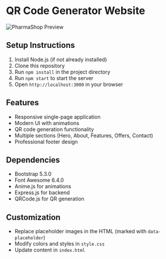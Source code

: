 # QR Code Generator Website

![PharmaShop Preview](images/preview.jpeg) <!-- Replace with a screenshot -->

## Setup Instructions
1. Install Node.js (if not already installed)
2. Clone this repository
3. Run `npm install` in the project directory
4. Run `npm start` to start the server
5. Open `http://localhost:3000` in your browser

## Features
- Responsive single-page application
- Modern UI with animations
- QR code generation functionality
- Multiple sections (Hero, About, Features, Offers, Contact)
- Professional footer design

## Dependencies
- Bootstrap 5.3.0
- Font Awesome 6.4.0
- Anime.js for animations
- Express.js for backend
- QRCode.js for QR generation

## Customization
- Replace placeholder images in the HTML (marked with `data-placeholder`)
- Modify colors and styles in `style.css`
- Update content in `index.html`
